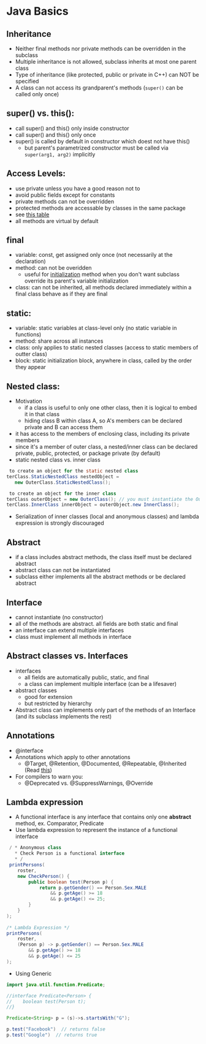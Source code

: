 Java Basics
===

Inheritance
---
  * Neither final methods nor private methods can be overridden in the subclass
  * Multiple inheritance is not allowed, subclass inherits at most one parent class
  * Type of inheritance (like protected, public or private in C++) can NOT be specified
  * A class can not access its grandparent's methods (`super()` can be called only once)

super() vs. this():
---
  * call super() and this() only inside constructor 
  * call super() and this() only once
  * super() is called by default in constructor which doest not have this()
    * but parent's parametrized constructor must be called via `super(arg1, arg2)` implicitly 

Access Levels:
---
* use private unless you have a good reason not to
* avoid public fields except for constants
* private methods can not be overridden
* protected methods are accessable by classes in the same package
* see [this table](https://docs.oracle.com/javase/tutorial/java/javaOO/accesscontrol.html)
* all methods are virtual by default

final
---
* variable: const, get assigned only once (not necessarily at the declaration)
* method: can not be overidden
  * useful for [initialization](https://docs.oracle.com/javase/tutorial/java/javaOO/initial.html) method when you don't want subclass override its parent's variable initialization
* class: can not be inherited, all methods declared immediately within a final class behave as if they are final

static:
---
* variable: static variables at class-level only (no static variable in functions)
* method: share across all instances
* class: only applies to static nested classes (access to static members of outter class)
* block: static initialization block, anywhere in class, called by the order they appear

Nested class: 
---
* Motivation 
  * if a class is useful to only one other class, then it is logical to embed it in that class
  * hiding class B within class A, so A's members can be declared private and B can access them
* it has access to the members of enclosing class, including its private members
* since it's a member of outer class, a nested/inner class can be declared private, public, protected, or package private (by default)
* static nested class vs. inner class
```java
 to create an object for the static nested class
terClass.StaticNestedClass nestedObject =
   new OuterClass.StaticNestedClass();

 to create an object for the inner class
terClass outerObject = new OuterClass(); // you must instantiate the OuterClass first
terClass.InnerClass innerObject = outerObject.new InnerClass();
```
* Serialization of inner classes (local and anonymous classes) and lambda expression is strongly discouraged

Abstract
---
* if a class includes abstract methods, the class itself must be declared abstract
* abstract class can not be instantiated
* subclass either implements all the abstract methods or be declared abstract

Interface
---
* cannot instantiate (no constructor)
* all of the methods are abstract. all fields are both static and final
* an interface can extend multiple interfaces
* class must implement all methods in interface 

Abstract classes vs. Interfaces
---
* interfaces
  * all fields are automatically public, static, and final
  * a class can implement multiple interface (can be a lifesaver)
* abstract classes
  * good for extension
  * but restricted by hierarchy
* Abstract class can implements only part of the methods of an Interface (and its subclass implements the rest)

Annotations
---
* @interface <annotation name>
* Annotations which apply to other annotations
  * @Target, @Retention, @Documented, @Repeatable, @Inherited (Read [this](https://docs.oracle.com/javase/tutorial/java/annotations/predefined.html))
* For compilers to warn you: 
  * @Deprecated vs. @SuppressWarnings, @Override 

Lambda expression
---
* A functional interface is any interface that contains only one **abstract** method, ex. Comparator<T>, Predicate<T>
* Use lambda expression to represent the instance of a functional interface
```java
 / * Anonymous class
   * Check Person is a functional interface
   * /
 printPersons(
    roster,
    new CheckPerson() {
        public boolean test(Person p) {
            return p.getGender() == Person.Sex.MALE
                && p.getAge() >= 18
                && p.getAge() <= 25;
        }
    }
);
                                   
/* Lambda Expression */
printPersons(
    roster,
    (Person p) -> p.getGender() == Person.Sex.MALE
        && p.getAge() >= 18
        && p.getAge() <= 25
);
```         
  * Using Generic
```java
import java.util.function.Predicate; 

//interface Predicate<Person> {
//    boolean test(Person t);
//}                          

Predicate<String> p = (s)->s.startsWith("G");

p.test("Facebook")  // returns false
p.test("Google")  // returns true 
```
